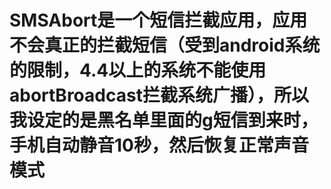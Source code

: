 # SMSAbort是一个短信拦截应用，应用不会真正的拦截短信（受到android系统的限制，4.4以上的系统不能使用abortBroadcast拦截系统广播），所以我设定的是黑名单里面的g短信到来时，手机自动静音10秒，然后恢复正常声音模式
